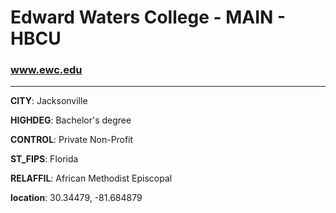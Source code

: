 # Edward Waters College - MAIN - HBCU
### www.ewc.edu
---
**CITY**: Jacksonville

**HIGHDEG**: Bachelor's degree

**CONTROL**: Private Non-Profit

**ST_FIPS**: Florida

**RELAFFIL**: African Methodist Episcopal

**location**: 30.34479, -81.684879